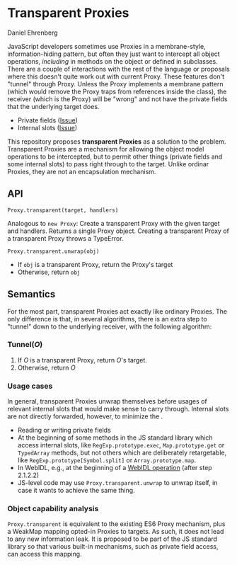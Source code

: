# Transparent Proxies

Daniel Ehrenberg

JavaScript developers sometimes use Proxies in a membrane-style, information-hiding pattern, but often they just want to intercept all object operations, *including* in methods on the object or defined in subclasses. There are a couple of interactions with the rest of the language or proposals where this doesn't quite work out with current Proxy. These features don't "tunnel" through Proxy. Unless the Proxy implements a membrane pattern (which would remove the Proxy traps from references inside the class), the receiver (which is the Proxy) will be "wrong" and not have the private fields that the underlying target does.

- Private fields ([Issue](https://github.com/tc39/proposal-class-fields/issues/106))
- Internal slots ([Issue](https://github.com/tc39/ecma262/issues/1114))

This repository proposes **transparent Proxies** as a solution to the problem. Transparent Proxies are a mechanism for allowing the object model operations to be intercepted, but to permit other things (private fields and some internal slots) to pass right through to the target. Unlike ordinar Proxies, they are not an encapsulation mechanism.

## API

`Proxy.transparent(target, handlers)`

Analogous to `new Proxy`: Create a transparent Proxy with the given target and handlers. Returns a single Proxy object. Creating a transparent Proxy of a transparent Proxy throws a TypeError.

`Proxy.transparent.unwrap(obj)`

- If `obj` is a transparent Proxy, return the Proxy's target
- Otherwise, return `obj`

## Semantics

For the most part, transparent Proxies act exactly like ordinary Proxies. The only difference is that, in several algorithms, there is an extra step to "tunnel" down to the underlying receiver, with the following algorithm:

### Tunnel(_O_)
1. If _O_ is a transparent Proxy, return _O_'s target.
1. Otherwise, return _O_

### Usage cases

In general, transparent Proxies unwrap themselves before usages of relevant internal slots that would make sense to carry through. Internal slots are not directly forwarded, however, to minimize the .

- Reading or writing private fields
- At the beginning of some methods in the JS standard library which access internal slots, like `RegExp.prototype.exec`, `Map.prototype.get` or `TypedArray` methods, but not others which are deliberately retargetable, like `RegExp.prototype[Symbol.split]` or `Array.prototype.map`. 
- In WebIDL, e.g., at the beginning of a [WebIDL operation](https://heycam.github.io/webidl/#dfn-create-operation-function) (after step 2.1.2.2)
- JS-level code may use `Proxy.transparent.unwrap` to unwrap itself, in case it wants to achieve the same thing.

### Object capability analysis

`Proxy.transparent` is equivalent to the existing ES6 Proxy mechanism, plus a WeakMap mapping opted-in Proxies to targets. As such, it does not lead to any new information leak. It is proposed to be part of the JS standard library so that various built-in mechanisms, such as private field access, can access this mapping.

